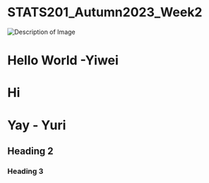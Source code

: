 # STATS201_Autumn2023_Week2

![Description of Image](CSCC_AFTERNOONTEAM_Nov34.png)
# Hello World -Yiwei
# Hi
# Yay - Yuri
## Heading 2

### Heading 3

